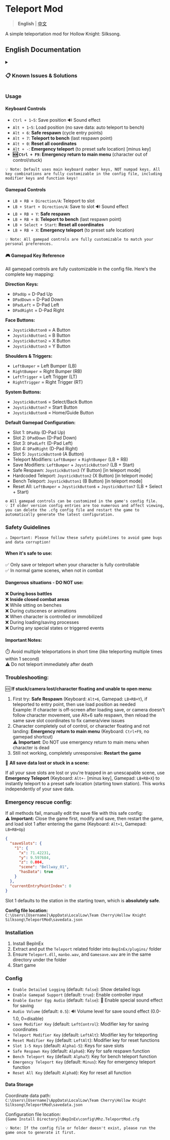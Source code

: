 # Teleport Mod

> **English** | [中文](README_zh.md)

A simple teleportation mod for Hollow Knight: Silksong.

## English Documentation

<details>
<summary><h3>📋 Known Issues & Solutions</h3></summary>

#### 🔧 Camera Issues
If the character appears off-screen after teleporting, or the camera doesn't follow character movement, this is usually caused by skipping the game's camera transition mechanism during teleportation. For solutions, please refer to the Safe Respawn function in the [Troubleshooting Guide](#troubleshooting).

#### ⚠️ Teleporting to Unlocked Entry Points  
Both teleportation and Safe Respawn functions may sometimes teleport the character to unlocked entry points. Due to potential obstacles at unlocked entrances, the character might be "pushed into" unexpected closed areas. If you find yourself trapped in a scene that you cannot normally exit, please:
- Use **Teleport to Bench** function to return to the last save point
- Or use **Emergency Teleport** to return to a safe location
- Temporarily avoid saving coordinates in such areas

📍 **Special Note**: The "MEMORIUM" scene (requires double jump to reach) is prone to this issue. If teleported there before unlocking double jump, you will be trapped in the scene, please be extra careful.

</details>

### Usage

#### Keyboard Controls
- `Ctrl + 1~5`: Save position 🔊 Sound effect
- `Alt + 1~5`: Load position (no save data: auto teleport to bench)
- `Alt + 6`: **Safe respawn** (cycle entry points)
- `Alt + 7`: **Teleport to bench** (last respawn point)
- `Alt + 0`: **Reset all coordinates**
- `Alt + -`: **Emergency teleport** (to preset safe location) [minus key]
- **🆘 `Ctrl + F9`: Emergency return to main menu** (character out of control/stuck)

```
💡 Note: Default uses main keyboard number keys, NOT numpad keys. All key combinations are fully customizable in the config file, including modifier keys and function keys!
```

#### Gamepad Controls
- `LB + RB + Direction/A`: Teleport to slot
- `LB + Start + Direction/A`: Save to slot 🔊 Sound effect
- `LB + RB + Y`: **Safe respawn**
- `LB + RB + B`: **Teleport to bench** (last respawn point)
- `LB + Select + Start`: **Reset all coordinates**
- `LB + RB + X`: **Emergency teleport** (to preset safe location)

```
💡 Note: All gamepad controls are fully customizable to match your personal preferences.
```

#### 🎮 Gamepad Key Reference

All gamepad controls are fully customizable in the config file. Here's the complete key mapping:

**Direction Keys:**
- `DPadUp` = D-Pad Up
- `DPadDown` = D-Pad Down  
- `DPadLeft` = D-Pad Left
- `DPadRight` = D-Pad Right

**Face Buttons:**
- `JoystickButton0` = A Button
- `JoystickButton1` = B Button
- `JoystickButton2` = X Button
- `JoystickButton3` = Y Button

**Shoulders & Triggers:**
- `LeftBumper` = Left Bumper (LB)
- `RightBumper` = Right Bumper (RB)
- `LeftTrigger` = Left Trigger (LT)
- `RightTrigger` = Right Trigger (RT)

**System Buttons:**
- `JoystickButton6` = Select/Back Button
- `JoystickButton7` = Start Button
- `JoystickButton8` = Home/Guide Button

**Default Gamepad Configuration:**
- Slot 1: `DPadUp` (D-Pad Up)
- Slot 2: `DPadDown` (D-Pad Down)
- Slot 3: `DPadLeft` (D-Pad Left)
- Slot 4: `DPadRight` (D-Pad Right)
- Slot 5: `JoystickButton0` (A Button)
- Teleport Modifiers: `LeftBumper` + `RightBumper` (LB + RB)
- Save Modifiers: `LeftBumper` + `JoystickButton7` (LB + Start)
- Safe Respawn: `JoystickButton3` (Y Button) [in teleport mode]
- Hardcoded Teleport: `JoystickButton2` (X Button) [in teleport mode]
- Bench Teleport: `JoystickButton1` (B Button) [in teleport mode]
- Reset All: `LeftBumper` + `JoystickButton6` + `JoystickButton7` (LB + Select + Start)

```
⚙️ All gamepad controls can be customized in the game's config file.
💡 If older version config entries are too numerous and affect viewing, you can delete the .cfg config file and restart the game to automatically generate the latest configuration.
```

### Safety Guidelines

```
⚠️ Important: Please follow these safety guidelines to avoid game bugs and data corruption!
```

#### When it's safe to use:
✅ Only save or teleport when your character is fully controllable  
✅ In normal game scenes, when not in combat

#### Dangerous situations - DO NOT use:
❌ **During boss battles**  
❌ **Inside closed combat areas**  
❌ While sitting on benches  
❌ During cutscenes or animations  
❌ When character is controlled or immobilized  
❌ During loading/saving processes  
❌ During any special states or triggered events

#### Important Notes:
⏱️ Avoid multiple teleportations in short time (like teleporting multiple times within 1 second)  
⚠️ Do not teleport immediately after death

### Troubleshooting:

🆘 **If stuck/camera lost/character floating and unable to open menu:**

1. First try: **Safe Respawn** (Keyboard: `Alt+6`, Gamepad: `LB+RB+Y`), if teleported to entry point, then use load position as needed  
   Example: If character is off-screen after loading save, or camera doesn't follow character movement, use Alt+6 safe respawn, then reload the same save slot coordinates to fix camera/view issues
2. Character completely out of control, or character floating and not landing: **Emergency return to main menu** (Keyboard: `Ctrl+F9`, no gamepad shortcut)  
   ⚠️ **Important**: Do NOT use emergency return to main menu when character is dead
3. Still not working, completely unresponsive: **Restart the game**

🚨 **All save data lost or stuck in a scene:**

If all your save slots are lost or you're trapped in an unescapable scene, use **Emergency Teleport** (Keyboard: `Alt+-` [minus key], Gamepad: `LB+RB+X`) to instantly teleport to a preset safe location (starting town station). This works independently of your save data.

### Emergency rescue config:

If all methods fail, manually edit the save file with this safe config:  
⚠️ **Important:** Close the game first, modify and save, then restart the game, and load slot 1 after entering the game (Keyboard: `Alt+1`, Gamepad: `LB+RB+Up`)

```json
{
  "saveSlots": {
    "1": {
      "x": 71.42231,
      "y": 9.597684,
      "z": 0.004,
      "scene": "Bellway_01",
      "hasData": true
    }
  },
  "currentEntryPointIndex": 0
}
```

Slot 1 defaults to the station in the starting town, which is **absolutely safe**.

**Config file location:**  
`C:\Users\[Username]\AppData\LocalLow\Team Cherry\Hollow Knight Silksong\TeleportMod\savedata.json`

### Installation

1. Install BepInEx
2. Extract and put the `Teleport` related folder into `BepInEx/plugins/` folder
3. Ensure `Teleport.dll`, `manbo.wav`, and `Gamesave.wav` are in the same directory under the folder
4. Start game

### Config

- `Enable Detailed Logging` (default: `false`): Show detailed logs
- `Enable Gamepad Support` (default: `true`): Enable controller input
- `Enable Easter Egg Audio` (default: `false`): 🎵 Enable special sound effect for saving
- `Audio Volume` (default: `0.5`): 🔊 Volume level for save sound effect (0.0-1.0, 0=disable)
- `Save Modifier Key` (default: `LeftControl`): Modifier key for saving coordinates
- `Teleport Modifier Key` (default: `LeftAlt`): Modifier key for teleporting
- `Reset Modifier Key` (default: `LeftAlt`): Modifier key for reset functions
- `Slot 1-5 Keys` (default: `Alpha1-5`): Keys for save slots
- `Safe Respawn Key` (default: `Alpha6`): Key for safe respawn function
- `Bench Teleport Key` (default: `Alpha7`): Key for bench teleport function
- `Emergency Teleport Key` (default: `Minus`): Key for emergency teleport function
- `Reset All Key` (default: `Alpha0`): Key for reset all function

#### Data Storage
Coordinate data path:  
`C:\Users\[Username]\AppData\LocalLow\Team Cherry\Hollow Knight Silksong\TeleportMod\savedata.json`

Configuration file location:  
`{Game Install Directory}\BepInEx\config\Mhz.TeleportMod.cfg`

```
💡 Note: If the config file or folder doesn't exist, please run the game once to generate it first.
```
